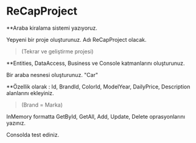 # ReCapProject
**Araba kiralama sistemi yazıyoruz.

Yepyeni bir proje oluşturunuz. Adı ReCapProject olacak. 
>(Tekrar ve geliştirme projesi)

**Entities, DataAccess, Business ve Console katmanlarını oluşturunuz.

Bir araba nesnesi oluşturunuz. "Car"

**Özellik olarak : Id, BrandId, ColorId, ModelYear, DailyPrice, Description alanlarını ekleyiniz. 
>(Brand = Marka)

InMemory formatta GetById, GetAll, Add, Update, Delete oprasyonlarını yazınız.

Consolda test ediniz.
